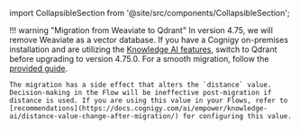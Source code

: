 import CollapsibleSection from '@site/src/components/CollapsibleSection';

!!! warning "Migration from Weaviate to Qdrant"
    In version 4.75, we will remove Weaviate as a vector database. If you have a Cognigy on-premises installation and are utilizing the [Knowledge AI features](https://docs.cognigy.com/ai/empower/knowledge-ai/overview/), switch to Qdrant before upgrading to version 4.75.0. For a smooth migration, follow the [provided guide](https://docs.cognigy.com/ai/installation/migration/from-weaviate-to-qdrant/).

    The migration has a side effect that alters the `distance` value. Decision-making in the Flow will be ineffective post-migration if distance is used. If you are using this value in your Flows, refer to [recommendations](https://docs.cognigy.com/ai/empower/knowledge-ai/distance-value-change-after-migration/) for configuring this value.